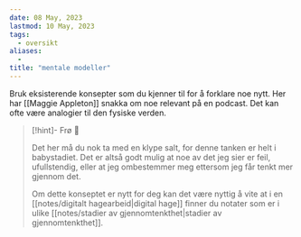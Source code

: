 ```yaml
---
date: 08 May, 2023
lastmod: 10 May, 2023
tags:
  - oversikt
aliases:
  - 
title: "mentale modeller"
---
```

Bruk eksisterende konsepter som du kjenner til for å forklare noe nytt. Her har [[Maggie Appleton]] snakka om noe relevant på en podcast. Det kan ofte være analogier til den fysiske verden.

> [!hint]- Frø  🌱
>
> Det her må du nok ta med en klype salt, for denne tanken er helt i babystadiet. Det er altså godt mulig at noe av det jeg sier er feil, ufullstendig, eller at jeg ombestemmer meg ettersom jeg får tenkt mer gjennom det.
> 
> Om dette konseptet er nytt for deg kan det være nyttig å vite at i en [[notes/digitalt hagearbeid|digital hage]] finner du notater som er i ulike [[notes/stadier av gjennomtenkthet|stadier av gjennomtenkthet]].
